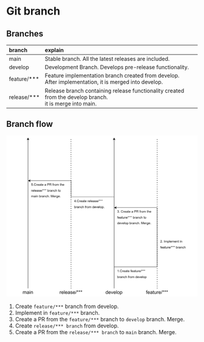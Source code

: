 # Git branch

## Branches

|branch|explain|
|:--|:--|
|main|Stable branch. All the latest releases are included.|
|develop|Development Branch. Develops pre-release functionality.|
|feature/***|Feature implementation branch created from develop. <br>After implementation, it is merged into develop.|
|release/***|Release branch containing release functionality created from the develop branch. <br>it is merge into main.|

## Branch flow

![](image_0.png)

1. Create `feature/***` branch from develop.
1. Implement in `feature/***` branch.
1. Create a PR from the `feature/***` branch to `develop` branch. Merge.
1. Create `release/*** branch` from develop.
1. Create a PR from the `release/*** branch` to `main` branch. Merge.
<br>
<br>
<br>
<br>
<br>

    